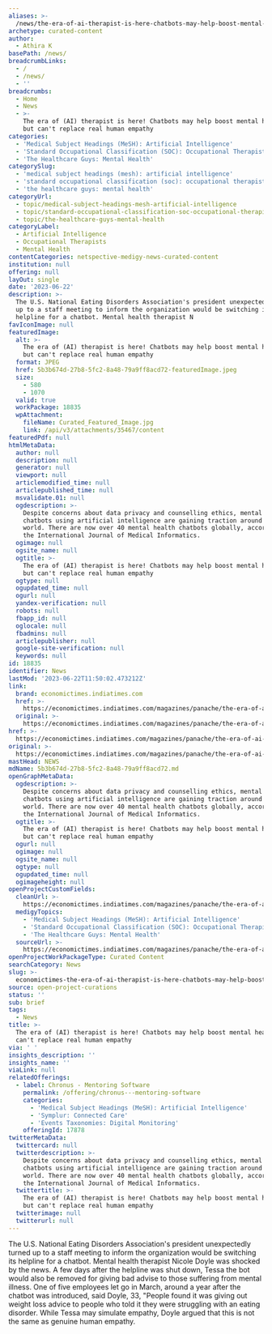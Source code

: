 ```yaml
---
aliases: >-
  /news/the-era-of-ai-therapist-is-here-chatbots-may-help-boost-mental-health-but-cant-replace-real-human-empathy
archetype: curated-content
author:
  - Athira K
basePath: /news/
breadcrumbLinks:
  - /
  - /news/
  - ''
breadcrumbs:
  - Home
  - News
  - >-
    The era of (AI) therapist is here! Chatbots may help boost mental health,
    but can't replace real human empathy
categories:
  - 'Medical Subject Headings (MeSH): Artificial Intelligence'
  - 'Standard Occupational Classification (SOC): Occupational Therapists'
  - 'The Healthcare Guys: Mental Health'
categorySlug:
  - 'medical subject headings (mesh): artificial intelligence'
  - 'standard occupational classification (soc): occupational therapists'
  - 'the healthcare guys: mental health'
categoryUrl:
  - topic/medical-subject-headings-mesh-artificial-intelligence
  - topic/standard-occupational-classification-soc-occupational-therapists
  - topic/the-healthcare-guys-mental-health
categoryLabel:
  - Artificial Intelligence
  - Occupational Therapists
  - Mental Health
contentCategories: netspective-medigy-news-curated-content
institution: null
offering: null
layOut: single
date: '2023-06-22'
description: >-
  The U.S. National Eating Disorders Association's president unexpectedly turned
  up to a staff meeting to inform the organization would be switching its
  helpline for a chatbot. Mental health therapist N
favIconImage: null
featuredImage:
  alt: >-
    The era of (AI) therapist is here! Chatbots may help boost mental health,
    but can't replace real human empathy
  format: JPEG
  href: 5b3b674d-27b8-5fc2-8a48-79a9ff8acd72-featuredImage.jpeg
  size:
    - 580
    - 1070
  valid: true
  workPackage: 18835
  wpAttachment:
    fileName: Curated_Featured_Image.jpg
    link: /api/v3/attachments/35467/content
featuredPdf: null
htmlMetaData:
  author: null
  description: null
  generator: null
  viewport: null
  articlemodified_time: null
  articlepublished_time: null
  msvalidate.01: null
  ogdescription: >-
    Despite concerns about data privacy and counselling ethics, mental health
    chatbots using artificial intelligence are gaining traction around the
    world. There are now over 40 mental health chatbots globally, according to
    the International Journal of Medical Informatics. 
  ogimage: null
  ogsite_name: null
  ogtitle: >-
    The era of (AI) therapist is here! Chatbots may help boost mental health,
    but can't replace real human empathy
  ogtype: null
  ogupdated_time: null
  ogurl: null
  yandex-verification: null
  robots: null
  fbapp_id: null
  oglocale: null
  fbadmins: null
  articlepublisher: null
  google-site-verification: null
  keywords: null
id: 18835
identifier: News
lastMod: '2023-06-22T11:50:02.473212Z'
link:
  brand: economictimes.indiatimes.com
  href: >-
    https://economictimes.indiatimes.com/magazines/panache/the-era-of-ai-therapist-is-here-chatbots-may-help-boost-mental-health-but-cant-replace-real-human-empathy/articleshow/101136398.cms
  original: >-
    https://economictimes.indiatimes.com/magazines/panache/the-era-of-ai-therapist-is-here-chatbots-may-help-boost-mental-health-but-cant-replace-real-human-empathy/articleshow/101136398.cms
href: >-
  https://economictimes.indiatimes.com/magazines/panache/the-era-of-ai-therapist-is-here-chatbots-may-help-boost-mental-health-but-cant-replace-real-human-empathy/articleshow/101136398.cms
original: >-
  https://economictimes.indiatimes.com/magazines/panache/the-era-of-ai-therapist-is-here-chatbots-may-help-boost-mental-health-but-cant-replace-real-human-empathy/articleshow/101136398.cms
mastHead: NEWS
mdName: 5b3b674d-27b8-5fc2-8a48-79a9ff8acd72.md
openGraphMetaData:
  ogdescription: >-
    Despite concerns about data privacy and counselling ethics, mental health
    chatbots using artificial intelligence are gaining traction around the
    world. There are now over 40 mental health chatbots globally, according to
    the International Journal of Medical Informatics. 
  ogtitle: >-
    The era of (AI) therapist is here! Chatbots may help boost mental health,
    but can't replace real human empathy
  ogurl: null
  ogimage: null
  ogsite_name: null
  ogtype: null
  ogupdated_time: null
  ogimageheight: null
openProjectCustomFields:
  cleanUrl: >-
    https://economictimes.indiatimes.com/magazines/panache/the-era-of-ai-therapist-is-here-chatbots-may-help-boost-mental-health-but-cant-replace-real-human-empathy/articleshow/101136398.cms
  medigyTopics:
    - 'Medical Subject Headings (MeSH): Artificial Intelligence'
    - 'Standard Occupational Classification (SOC): Occupational Therapists'
    - 'The Healthcare Guys: Mental Health'
  sourceUrl: >-
    https://economictimes.indiatimes.com/magazines/panache/the-era-of-ai-therapist-is-here-chatbots-may-help-boost-mental-health-but-cant-replace-real-human-empathy/articleshow/101136398.cms
openProjectWorkPackageType: Curated Content
searchCategory: News
slug: >-
  economictimes-the-era-of-ai-therapist-is-here-chatbots-may-help-boost-mental-health-but-cant-replace-real-human-empathy
source: open-project-curations
status: ''
sub: brief
tags:
  - News
title: >-
  The era of (AI) therapist is here! Chatbots may help boost mental health, but
  can't replace real human empathy
via: ' '
insights_description: ''
insights_name: ''
viaLink: null
relatedOfferings:
  - label: Chronus - Mentoring Software
    permalink: /offering/chronus---mentoring-software
    categories:
      - 'Medical Subject Headings (MeSH): Artificial Intelligence'
      - 'Symplur: Connected Care'
      - 'Events Taxonomies: Digital Monitoring'
    offeringId: 17878
twitterMetaData:
  twittercard: null
  twitterdescription: >-
    Despite concerns about data privacy and counselling ethics, mental health
    chatbots using artificial intelligence are gaining traction around the
    world. There are now over 40 mental health chatbots globally, according to
    the International Journal of Medical Informatics. 
  twittertitle: >-
    The era of (AI) therapist is here! Chatbots may help boost mental health,
    but can't replace real human empathy
  twitterimage: null
  twitterurl: null
---
```

<p>The U.S. National Eating Disorders Association's president unexpectedly turned up to a staff meeting to inform the organization would be switching its helpline for a chatbot. Mental health therapist Nicole Doyle was shocked by the news. A few days after the helpline was shut down, Tessa the bot would also be removed for giving bad advise to those suffering from mental illness. One of five employees let go in March, around a year after the chatbot was introduced, said Doyle, 33, "People found it was giving out weight loss advice to people who told it they were struggling with an eating disorder. While Tessa may simulate empathy, Doyle argued that this is not the same as genuine human empathy.</p>
